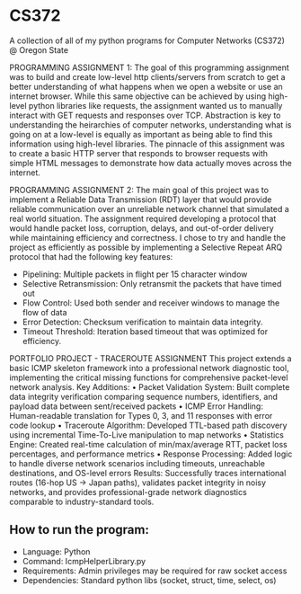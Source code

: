 # CS372
A collection of all of my python programs for Computer Networks (CS372) @ Oregon State

PROGRAMMING ASSIGNMENT 1:
The goal of this programming assignment was to build and create low-level http clients/servers from scratch to get a better understanding of what happens when we open a website or use an internet browser. While this same objective can be achieved by using high-level python libraries like requests, the assignment wanted us to manually interact with GET requests and responses over TCP. Abstraction is key to understanding the heirarchies of computer networks, understanding what is going on at a low-level is equally as important as being able to find this information using high-level libraries. 
The pinnacle of this assignment was to create a basic HTTP server that responds to browser requests with simple HTML messages to demonstrate how data actually moves across the internet. 

 PROGRAMMING ASSIGNMENT 2:
 The main goal of this project was to implement a Reliable Data Transmission (RDT) layer that would provide reliable communication over an unreliable network channel that simulated a real world situation. The assignment required developing a protocol that would handle packet loss, corruption, delays, and out-of-order delivery while maintaining efficiency and correctness. I chose to try and handle the project as efficiently as possible by implementing a Selective Repeat ARQ protocol that had the following key features:
-	Pipelining: Multiple packets in flight per 15 character window
-	Selective Retransmission: Only retransmit the packets that have timed out
-	Flow Control: Used both sender and receiver windows to manage the flow of data
-	Error Detection: Checksum verification to maintain data integrity.
-	Timeout Threshold: Iteration based timeout that was optimized for efficiency.

PORTFOLIO PROJECT - TRACEROUTE ASSIGNMENT
This project extends a basic ICMP skeleton framework into a professional network diagnostic tool, implementing the critical missing functions for comprehensive packet-level network analysis.
Key Additions:
•	Packet Validation System: Built complete data integrity verification comparing sequence numbers, identifiers, and payload data between sent/received packets
•	ICMP Error Handling: Human-readable translation for Types 0, 3, and 11 responses with error code lookup
•	Traceroute Algorithm: Developed TTL-based path discovery using incremental Time-To-Live manipulation to map networks
•	Statistics Engine: Created real-time calculation of min/max/average RTT, packet loss percentages, and performance metrics
•	Response Processing: Added logic to handle diverse network scenarios including timeouts, unreachable destinations, and OS-level errors
Results: Successfully traces international routes (16-hop US -> Japan paths), validates packet integrity in noisy networks, and provides professional-grade network diagnostics comparable to industry-standard tools.
## How to run the program:
- Language: Python
- Command: IcmpHelperLibrary.py
- Requirements: Admin privileges may be required for raw socket access
- Dependencies: Standard python libs (socket, struct, time, select, os)
